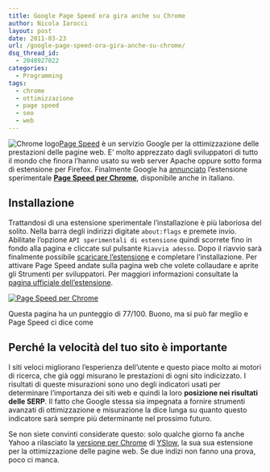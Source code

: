 ```yaml
---
title: Google Page Speed ora gira anche su Chrome
author: Nicola Iarocci
layout: post
date: 2011-03-23
url: /google-page-speed-ora-gira-anche-su-chrome/
dsq_thread_id:
  - 2048927022
categories:
  - Programming
tags:
  - chrome
  - ottimizzazione
  - page speed
  - seo
  - web
---
```

<img class="alignleft size-full wp-image-1702" title="Chrome logo" src="http://i2.wp.com/nicolaiarocci.com/wp-content/uploads/chrome_logo.jpg?w=100" alt="Chrome logo" data-recalc-dims="1" />[Page Speed][1] è un servizio Google per la ottimizzazione delle prestazioni delle pagine web. E&#8217; molto apprezzato dagli sviluppatori di tutto il mondo che finora l&#8217;hanno usato su web server Apache oppure sotto forma di estensione per Firefox. Finalmente Google ha [annunciato][2] l&#8217;estensione sperimentale <a style="font-weight: bold;" href="http://code.google.com/intl/it-IT/speed/page-speed/docs/using_chrome.html">Page Speed per Chrome</a>, disponibile anche in italiano.<!--more-->

## Installazione

Trattandosi di una estensione sperimentale l&#8217;installazione è più laboriosa del solito. Nella barra degli indirizzi digitate `about:flags` e premete invio. Abilitate l&#8217;opzione `API sperimentali di estensione` quindi scorrete fino in fondo alla pagina e cliccate sul pulsante `Riavvia adesso`. Dopo il riavvio sarà finalmente possibile [scaricare l&#8217;estensione][3] e completare l&#8217;installazione. Per attivare Page Speed andate sulla pagina web che volete collaudare e aprite gli Strumenti per sviluppatori. Per maggiori informazioni consultate la [pagina ufficiale dell&#8217;estensione][4].

<div id="attachment_1690" style="width: 483px" class="wp-caption aligncenter">
  <a href="http://i0.wp.com/nicolaiarocci.com/wp-content/uploads/PageSpeed.jpg" rel="lightbox[1674]"><img class="size-full wp-image-1690 " title="Page Speed per Chrome" src="http://i0.wp.com/nicolaiarocci.com/wp-content/uploads/PageSpeed.jpg?fit=473%2C274" alt="Page Speed per Chrome" srcset="http://i0.wp.com/nicolaiarocci.com/wp-content/uploads/PageSpeed.jpg?w=789 789w, http://i0.wp.com/nicolaiarocci.com/wp-content/uploads/PageSpeed.jpg?resize=150%2C86 150w, http://i0.wp.com/nicolaiarocci.com/wp-content/uploads/PageSpeed.jpg?resize=300%2C173 300w" sizes="(max-width: 473px) 100vw, 473px" data-recalc-dims="1" /></a>
  
  <p class="wp-caption-text">
    Questa pagina ha un punteggio di 77/100. Buono, ma si può far meglio e Page Speed ci dice come
  </p>
</div>

## Perché la velocità del tuo sito è importante

I siti veloci migliorano l&#8217;esperienza dell&#8217;utente e questo piace molto ai motori di ricerca, che già oggi misurano le prestazioni di ogni sito indicizzato. I risultati di queste misurazioni sono uno degli indicatori usati per determinare l&#8217;importanza dei siti web e quindi la loro **posizione nei risultati delle SERP**. Il fatto che Google stessa sia impegnata a fornire strumenti avanzati di ottimizzazione e misurazione la dice lunga su quanto questo indicatore sarà sempre più determinante nel prossimo futuro.

Se non siete convinti considerate questo: solo qualche giorno fa anche Yahoo a rilasciato la [versione per Chrome][5] di [YSlow][6], la sua sua estensione per la ottimizzazione delle pagine web. Se due indizi non fanno una prova, poco ci manca.

 [1]: http://code.google.com/speed/page-speed/
 [2]: http://googlewebmastercentral.blogspot.com/2011/03/page-speed-for-chrome-and-in-40.html
 [3]: https://clients2.google.com/service/update2/crx?response=redirect&x=id%3Dgplegfbjlmmehdoakndmohflojccocli%26uc
 [4]: http://code.google.com/intl/it-IT/speed/page-speed/docs/using_chrome.html
 [5]: https://chrome.google.com/extensions/detail/ninejjcohidippngpapiilnmkgllmakh
 [6]: http://developer.yahoo.com/yslow/
